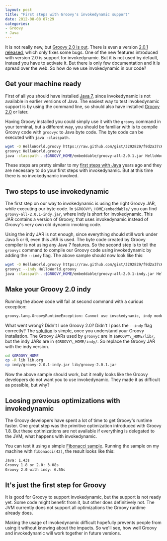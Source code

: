 ```yaml
---
layout: post
title: "First steps with Groovy's invokedynamic support"
date: 2012-08-08 07:29
categories:
- Groovy
- Java
---
```


It is not really new, but
[Groovy 2.0 is out](http://docs.codehaus.org/display/GROOVY/2012/06/28/Groovy+2.0+released).
There is even a version
[2.0.1 released](http://docs.codehaus.org/display/GROOVY/2012/06/28/Groovy+2.0+released),
which only fixes some bugs. One of the new features introduced with
version 2.0 is support for invokedynamic. But it is not used by
default, instead you have to activate it. But there is only few
documentation and it is spread over the web. So how do we use
invokedynamic in our code?

Get your machine ready
----------
First of all you should have installed
[Java 7](http://www.oracle.com/technetwork/java/javase/downloads/index.html),
since invokedynamic is not available in earlier versions of Java. The
easiest way to test invokedynamic support is by using the command
line, so should also have installed
[Groovy 2.0](http://groovy.codehaus.org/Download) or later.

Having Groovy installed you could simply use it with the ```groovy```
command in your terminal, but a different way, you should be familiar
with is to compile Groovy code with ```groovyc``` to Java byte code. The
byte code can be executed with ```java -classpath```.

```sh
wget -O HelloWorld.groovy https://raw.github.com/gist/3292829/f9d2a37c6cdc45570aab1bf0ce665262899a0dde/HelloWorld.java
groovyc HelloWorld.groovy
java -classpath .:$GROOVY_HOME/embeddable/groovy-all-2.0.1.jar HelloWorld
```

These steps are pretty similar to my
[first steps with Java](https://gist.github.com/3292829) years ago and
they are necessary to do your first steps with invokedynamic. But at
this time there is no invokedynamic involved.

Two steps to use invokedynamic
----------
The first step on our way to invokedynamic is using the right Groovy
JAR, while executing our byte code. In ```$GROOVY\_HOME/embeddable/``` you
can find ```groovy-all-2.0.1-indy.jar```, where indy is short for
invokedynamic. This JAR contains a version of Groovy, that uses
invokedynamic instead of Groovy's very own old dynamic invoking code.

Using the indy JAR is not enough, since everything should still work
under Java 5 or 6, even this JAR is used. The byte code created by
Groovy compiler is not using any Java 7 features. So the second step
is to tell the ```groovyc``` command to compile our Groovy code using
invokedynamic by adding the ```--indy``` flag. The above sample should now
look like this:

```sh
wget -O HelloWorld.groovy https://raw.github.com/gist/3292829/f9d2a37c6cdc45570aab1bf0ce665262899a0dde/HelloWorld.java
groovyc --indy HelloWorld.groovy
java -classpath .:$GROOVY_HOME/embeddable/groovy-all-2.0.1-indy.jar HelloWorld
```

Make your Groovy 2.0 indy
----------
Running the above code will fail at second command with a curious
exception:

```sh
groovy.lang.GroovyRuntimeException: Cannot use invokedynamic, indy module was excluded from this build.
```

What went wrong? Didn't I use Groovy 2.0? Didn't I pass the ```--indy```
flag correctly? The
[solution](http://permalink.gmane.org/gmane.comp.lang.groovy.devel/26698)
is simple, once you understand your Groovy installation. The Groovy
JARs used by ```groovyc``` are in ```$GROOVY\_HOME/lib/```, but the indy JARs
are in ```$GROOVY\_HOME/indy/```. So replace the Groovy JAR with the indy
version.

```sh
cd $GROOVY_HOME
cp -R lib lib.org
cp indy/groovy-2.0.1-indy.jar lib/groovy-2.0.1.jar
```

Now the above sample should work, but it really looks like the Groovy
developers do not want you to use invokedynamic. They made it as
difficult as possible, but why?

Loosing previous optimizations with invokedynamic
----------
The Groovy developers have spent a lot of time to get Groovy's runtime
faster. One great step was the primitive optimization introduced with
Groovy 1.8. But these optimizations are not available if everything is
delegated to the JVM, what happens with invokedynamic.

You can test it using a simple
[Fibonacci sample](https://gist.github.com/3293383). Running the
sample on my machine with ```fibonacci(42)```, the result looks like this:

```sh
Java: 1.43s
Groovy 1.8 or 2.0: 3.08s
Groovy 2.0 with indy: 6.55s
```

It's just the first step for Groovy
----------
It is good for Groovy to support invokedynamic, but the support is not
ready yet. Some code might benefit from it, but other does
definitively not. The JVM currently does not support all optimizations
the Groovy runtime already does.

Making the usage of invokedynamic difficult hopefully prevents people
from using it without knowing about the impacts. So we'll see, how
well Groovy and invokedynamic will work together in future versions.
